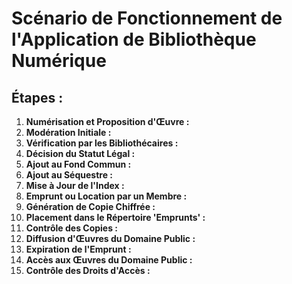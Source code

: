 # Scénario de Fonctionnement de l'Application de Bibliothèque Numérique

## Étapes :

1. **Numérisation et Proposition d'Œuvre :** 
2. **Modération Initiale :** 
3. **Vérification par les Bibliothécaires :**
4. **Décision du Statut Légal :**
5. **Ajout au Fond Commun :**
6. **Ajout au Séquestre :** 
7. **Mise à Jour de l'Index :**
8. **Emprunt ou Location par un Membre :**
9. **Génération de Copie Chiffrée :**
10. **Placement dans le Répertoire 'Emprunts' :**
11. **Contrôle des Copies :**
12. **Diffusion d'Œuvres du Domaine Public :**
13. **Expiration de l'Emprunt :**
14. **Accès aux Œuvres du Domaine Public :**
15. **Contrôle des Droits d'Accès :**
